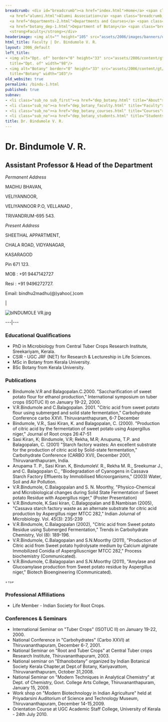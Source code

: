 ```yaml
---
breadcrumb: <div id="breadcrumb"><a href="index.html">Home</a> <span class="breadcrumb_spacer">&gt;</span>
  <a href="alumni.html">Alumni Association</a> <span class="breadcrumb_spacer">&gt;</span>
  <a href="departments-2.html">Departments and Courses</a> <span class="breadcrumb_spacer">&gt;</span>
  <a href="botany_dep-1.html">Department of Botany</a> <span class="breadcrumb_spacer">&gt;</span>
  <strong>Faculty</strong></div>
headerimage: <img alt="" height="105" src="assets/2006/images/banners/departments.jpg" width="472"/>
html_title: Faculty | Dr. Bindumole V. R.
layout: 2006_default
left_title:
- <img alt="Dpt. of" border="0" height="33" src="assets/2006/content/gt/fcb6421c7c62628408190d4ca84029e5.png"
  title="Dpt. of" width="98"/>
- <img alt="Botany" border="0" height="33" src="assets/2006/content/gt/5e27a06476458eedd01db97afdec71f6.png"
  title="Botany" width="103"/>
old_website: true
permalink: /bindu-1.html
published: true
subnav:
- <li class="sub_no sub_first"><a href="dep_botany.html" title="About">About</a></li>
- <li class="sub_no"><a href="dep_botany_faculty.html" title="Faculty">Faculty</a></li>
- <li class="sub_no"><a href="dep_botany_courses.html" title="Courses">Courses</a></li>
- <li class="sub_no"><a href="dep_botany_students.html" title="Students">Students</a></li>
title: Dr. Bindumole V. R.
---
```


# Dr. Bindumole V. R.

## Assistant Professor & Head of the Department

_Permanent Address_

MADHU BHAVAN,

VELIYANNOOR,

VELIYANNOOR P.O, VELLANAD ,

TRIVANDRUM-695 543.

_Present Address_

SHEETHAL APPARTMENT,

CHALA ROAD, VIDYANAGAR,

KASARAGOD

Pin 671 123.

MOB : +91 9447142727

Resi : +91 9496272727.

Email: bindhu2madhu(@)yahoo(.)com

|

![bINDUMOLE VR.jpg](assets/2006/content/assets/2006/images/414b737a3f99c1c760d125a68f13ba5a.jpg)  
  
---|---  
  
### Educational Qualifications

  * PhD in Microbiology from Central Tuber Crops Research Institute, Sreekariyam, Kerala.
  * CSIR - UGC JRF (NET) for Research & Lectureship in Life Sciences.
  * MSc in Botany from Kerala University.
  * BSc Botany from Kerala University.

### Publications

  * Bindumole.V.R and Balagopalan.C.2000. "Saccharification of sweet potato flour for ethanol production," International symposium on tuber crops (ISOTUC II) on January 19-22, 2000.
  * V.R.Bindumole and C.Balagopalan. 2001. "Citric acid from sweet potato flour using submerged and solid state fermentation," Carbohydrate Conference carbo XXVI. Thiruvananthapuram, 6-7 December
  * Bindumole, V.R., Sasi Kiran, K. and Balagopalan, C. (2000). "Production of citric acid by the fermentation of sweet potato using Aspergillus niger," Journal of Root crops 26:47-51
  * Sasi Kiran, K; Bindumole, V.R; Rekha, M.R; Anupuma, T.P. and Balagopalan, C. (2001) "Starch factory wastes: An excellent substrate for the production of citric acid by Solid-state fermentation," Carbohydrate Conference (CARBO XVI), December 2001, Thiruvananthapuram, India.
  * Anupama T. P., Sasi Kiran. K, BindumoleV. R., Rekha M. R., Sreekumar J., and C. Balagopalan C., "Biodegradation of Cyanogens in Cassava Starch Factory Effluents by Immobilised Microorganisms," (2003) Water, Soil and Air Pollution.
  * V.R.Bindumole, C.Balagopalan and S. N. Moorthy, "Physico-Chemical and Microbiological changes during Solid State Fermentation of Sweet potato Residue with Aspergillus niger," (Poster Presentation)
  * V.R.Bindumole, K.Sasi kiran, C.Balagopalan and B.Nambisan (2005), "Cassava starch factory waste as an alternate substrate for citric acid production by Aspergillus niger MTCC 282," Indian Jolurnal of Microbiology. Vol. 45(3): 235-239
  * V.R.Bindumole, C.Balagopalan (2002), "Citric acid from Sweet potato Residue using Submerged Fermentation," Trends in Carbohydrate Chemistry, Vol (8): 189-196.
  * V.R.Bindumole, C.Balagopalan and S.N.Moorthy (2011), "Production of Citric acid from Sweet potato hydrolysate medium by Calcium alginate Immobilized Conidia of Aspergilluscniger MTCC 282," Process biochemistry (Communicated).
  * V.R.Bindumole, C.Balagopalan and S.N.Moorthy (2011), "Amylase and Glucoamylase production from Sweet potato residue by Aspergillus niger," Biotech Bioengineering (Communicated).

![](assets/2006/img/article/top_link_0.gif)

### Professional Affiliations

  * Life Member - Indian Society for Root Crops.

### Conferences & Seminars

  * International Seminar on "Tuber Crops" (ISOTUC II) on January 19-22, 2000.
  * National Conference in "Carbohydrates" (Carbo XXVI) at Thiruvananthapuram, December 6-7, 2001.
  * National Seminar on "Root and Tuber Crops" at Central Tuber crops Research Institute, Thiruvananthapuram, 2003.
  * National seminar on "Ethanobotany" organized by Indian Botanical Society Kerala Chapter,at Dept.of Botany, Kariyavattom, Thiruvananthapuram, October 31,2008.
  * National Seminar on "Modern Techniques in Analytical Chemistry" at Dept. of Chemistry, Govt. College Arts College, Thiruvananthapuram, January 15, 2009.
  * Work shop on "Modern Biotechnology in Indian Agriculture" held at Priyadarsini Auditorium of Science and Technology Museum, Thiruvananthapuram, December 14-15,2009.
  * Orientation Course at UGC Academic Staff College, University of Kerala - 24th July 2010.